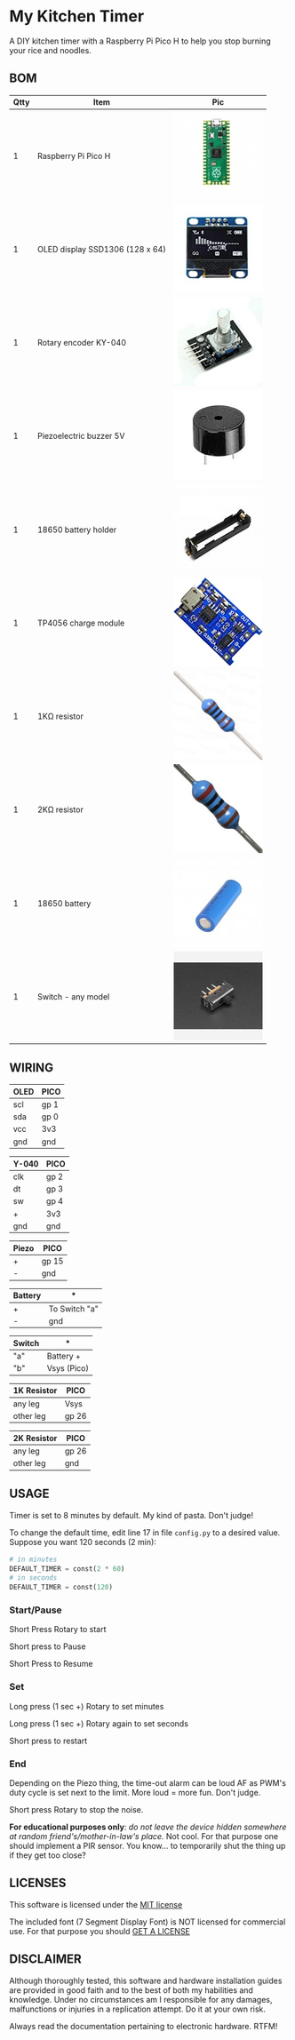 # My Kitchen Timer

A DIY kitchen timer with a Raspberry Pi Pico H to help you stop burning your rice and noodles.


## BOM

| Qtty | Item | Pic |
|------|------|-----|
| 1 | Raspberry Pi Pico H | ![Raspberry Pi Pico](/img/pi-pico.jpg?raw=true "Raspberry Pi Pico")
| 1 | OLED display SSD1306 (128 x 64) | ![SSD1306](/img/oled.jpg?raw=true "SSD1306")
| 1 | Rotary encoder KY-040 | ![KY-040](/img/rotary.jpg?raw=true "KY-040")
| 1 | Piezoelectric buzzer 5V | ![Piezo](/img/piezo.jpg?raw=true "Piezo")
| 1    | 18650 battery holder | ![18650 Battery Holder](/img/18650-single-battery-holder.jpg?raw=true "18650 Battery Holder")
| 1    | TP4056 charge module |  ![TP4056](/img/18650_chrg_module.jpg?raw=true "TP4056")
| 1    | 1KΩ resistor | ![1K](/img/1k.jpg?raw=true "1K ohm")
| 1    | 2KΩ resistor | ![2K](/img/2k.jpg?raw=true "2K ohm")
| 1    | 18650 battery | ![18650](/img/18650.jpg?raw=true "18650")
| 1  | Switch - any model | ![switch](/img/switch.jpg?raw=true "switch")

## WIRING

OLED  | PICO
------|------
scl  | gp 1
sda  | gp 0
vcc  | 3v3
gnd  | gnd


Y-040 | PICO
------|------
clk  | gp 2
dt  | gp 3
sw  | gp 4
\+  | 3v3
gnd  | gnd


Piezo  | PICO
------|------
\+  | gp 15
\-  | gnd


Battery | *
------|------
\+  | To Switch "a"
\-  | gnd


Switch | *
------|------
"a"  | Battery +
"b"  | Vsys (Pico)


1K Resistor | PICO
------|------
any leg  | Vsys
other leg  | gp 26


2K Resistor | PICO
------|------
any leg  | gp 26
other leg  | gnd



## USAGE

Timer is set to 8 minutes by default. My kind of pasta. Don't judge!

To change the default time, edit line 17 in file `config.py` to a desired value. Suppose you want 120 seconds (2 min):

```python
# in minutes
DEFAULT_TIMER = const(2 * 60)
# in seconds
DEFAULT_TIMER = const(120)
```

### Start/Pause
Short Press Rotary to start

Short press to Pause

Short Press to Resume

### Set
Long press (1 sec +) Rotary to set minutes

Long press (1 sec +) Rotary again to set seconds

Short press to restart

### End
Depending on the Piezo thing, the time-out alarm can be loud AF as PWM's duty cycle is set next to the limit. More loud = more fun. Don't judge.

Short press Rotary to stop the noise.

**For educational purposes only**: *do not leave the device hidden somewhere at random friend's/mother-in-law's place.* Not cool. For that purpose one should implement a PIR sensor. You know... to temporarily shut the thing up if they get too close?


## LICENSES
This software is licensed under the [MIT license](https://opensource.org/licenses/MIT)

The included font (7 Segment Display Font) is NOT licensed for commercial use. For that purpose you should [GET A LICENSE](https://creativemarket.com/KraftiLab/2702060-7-Segment-Display-Font?utm_source=Link&utm_medium=CM+Social+Share&utm_campaign=Product+Social+Share&utm_content=7+Segment+Display+Font+~+Display+Fonts+~+Creative+Market&ts=201806)

## DISCLAIMER
Although thoroughly tested, this software and hardware installation guides are provided in good faith and to the best of both my habilities and knowledge. Under no circumstances am I responsible for any damages, malfunctions or injuries in a replication attempt. Do it at your own risk.

Always read the documentation pertaining to electronic hardware. RTFM!
